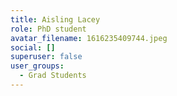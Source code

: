 ```yaml
---
title: Aisling Lacey
role: PhD student
avatar_filename: 1616235409744.jpeg
social: []
superuser: false
user_groups:
  - Grad Students
---
```

